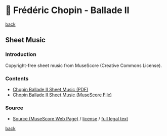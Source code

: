 🎼 Frédéric Chopin - Ballade Ⅱ
===============================

[back](../README.md)

Sheet Music
-----------

### Introduction

Copyright-free sheet music from MuseScore (Creative Commons License).  

### Contents

- [Chopin Ballade Ⅱ Sheet Music (PDF)](chopin-ballade-2-sheet-music.pdf)
- [Chopin Ballade Ⅱ Sheet Music (MuseScore File)](chopin-ballade-2-sheet-music.mscz)

### Source

- <a target="_blank" rel="noopener noreferrer" href="https://musescore.com/user/33306646/scores/6784767">Source (MuseScore Web Page)</a> / <a target="_blank" rel="noopener noreferrer" href="https://creativecommons.org/publicdomain/zero/1.0/">license</a> / <a target="_blank" rel="noopener noreferrer" href="https://creativecommons.org/publicdomain/zero/1.0/legalcode">full legal text</a>

[back](../README.md)
